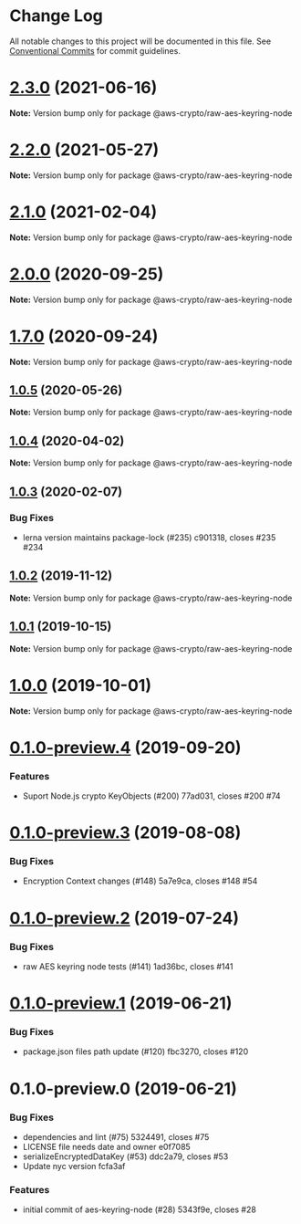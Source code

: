 # Change Log

All notable changes to this project will be documented in this file.
See [Conventional Commits](https://conventionalcommits.org) for commit guidelines.

# [2.3.0](https://github.com/aws/aws-encryption-sdk-javascript/compare/v2.2.1...v2.3.0) (2021-06-16)

**Note:** Version bump only for package @aws-crypto/raw-aes-keyring-node





# [2.2.0](https://github.com/aws/private-aws-encryption-sdk-javascript-staging/compare/@aws-crypto/raw-aes-keyring-node@2.1.0...@aws-crypto/raw-aes-keyring-node@2.2.0) (2021-05-27)

**Note:** Version bump only for package @aws-crypto/raw-aes-keyring-node





# [2.1.0](https://github.com/aws/aws-encryption-sdk-javascript/compare/@aws-crypto/raw-aes-keyring-node@2.0.0...@aws-crypto/raw-aes-keyring-node@2.1.0) (2021-02-04)

**Note:** Version bump only for package @aws-crypto/raw-aes-keyring-node





# [2.0.0](https://github.com/aws/private-aws-encryption-sdk-javascript-staging/compare/@aws-crypto/raw-aes-keyring-node@1.7.0...@aws-crypto/raw-aes-keyring-node@2.0.0) (2020-09-25)

**Note:** Version bump only for package @aws-crypto/raw-aes-keyring-node





# [1.7.0](https://github.com/aws/private-aws-encryption-sdk-javascript-staging/compare/@aws-crypto/raw-aes-keyring-node@1.0.5...@aws-crypto/raw-aes-keyring-node@1.7.0) (2020-09-24)

**Note:** Version bump only for package @aws-crypto/raw-aes-keyring-node





## [1.0.5](https://github.com/aws/aws-encryption-sdk-javascript/compare/@aws-crypto/raw-aes-keyring-node@1.0.4...@aws-crypto/raw-aes-keyring-node@1.0.5) (2020-05-26)

**Note:** Version bump only for package @aws-crypto/raw-aes-keyring-node





## [1.0.4](https://github.com/aws/aws-encryption-sdk-javascript/compare/@aws-crypto/raw-aes-keyring-node@1.0.3...@aws-crypto/raw-aes-keyring-node@1.0.4) (2020-04-02)

**Note:** Version bump only for package @aws-crypto/raw-aes-keyring-node





## [1.0.3](/compare/@aws-crypto/raw-aes-keyring-node@1.0.2...@aws-crypto/raw-aes-keyring-node@1.0.3) (2020-02-07)


### Bug Fixes

* lerna version maintains package-lock (#235) c901318, closes #235 #234





## [1.0.2](/compare/@aws-crypto/raw-aes-keyring-node@1.0.1...@aws-crypto/raw-aes-keyring-node@1.0.2) (2019-11-12)

**Note:** Version bump only for package @aws-crypto/raw-aes-keyring-node





## [1.0.1](/compare/@aws-crypto/raw-aes-keyring-node@1.0.0...@aws-crypto/raw-aes-keyring-node@1.0.1) (2019-10-15)

**Note:** Version bump only for package @aws-crypto/raw-aes-keyring-node





# [1.0.0](/compare/@aws-crypto/raw-aes-keyring-node@0.1.0-preview.4...@aws-crypto/raw-aes-keyring-node@1.0.0) (2019-10-01)

**Note:** Version bump only for package @aws-crypto/raw-aes-keyring-node





# [0.1.0-preview.4](/compare/@aws-crypto/raw-aes-keyring-node@0.1.0-preview.3...@aws-crypto/raw-aes-keyring-node@0.1.0-preview.4) (2019-09-20)


### Features

* Suport Node.js crypto KeyObjects (#200) 77ad031, closes #200 #74





# [0.1.0-preview.3](/compare/@aws-crypto/raw-aes-keyring-node@0.1.0-preview.2...@aws-crypto/raw-aes-keyring-node@0.1.0-preview.3) (2019-08-08)


### Bug Fixes

* Encryption Context changes (#148) 5a7e9ca, closes #148 #54





# [0.1.0-preview.2](/compare/@aws-crypto/raw-aes-keyring-node@0.1.0-preview.1...@aws-crypto/raw-aes-keyring-node@0.1.0-preview.2) (2019-07-24)


### Bug Fixes

* raw AES keyring node tests (#141) 1ad36bc, closes #141





# [0.1.0-preview.1](/compare/@aws-crypto/raw-aes-keyring-node@0.1.0-preview.0...@aws-crypto/raw-aes-keyring-node@0.1.0-preview.1) (2019-06-21)


### Bug Fixes

* package.json files path update (#120) fbc3270, closes #120





# 0.1.0-preview.0 (2019-06-21)


### Bug Fixes

* dependencies and lint (#75) 5324491, closes #75
* LICENSE file needs date and owner e0f7085
* serializeEncryptedDataKey (#53) ddc2a79, closes #53
* Update nyc version fcfa3af


### Features

* initial commit of aes-keyring-node (#28) 5343f9e, closes #28
